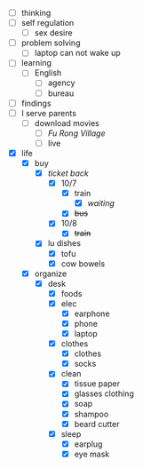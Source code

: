 - [ ] thinking
- [ ] self regulation
    - [ ] sex desire
- [ ] problem solving
    - [ ] laptop can not wake up
- [ ] learning
    - [ ] English
        - [ ] agency
        - [ ] bureau
- [ ] findings
- [ ] I serve parents
    - [ ] download movies
        - [ ] *Fu Rong Village*
        - [ ] live
- [x] life
    - [x] buy
        - [x] *ticket back*
            - [x] 10/7
                - [x] train
                    - [x] *waiting*
                - [x] ~~bus~~
            - [x] 10/8
                - [x] ~~train~~
        - [x] lu dishes
            - [x] tofu
            - [x] cow bowels
    - [x] organize
        - [x] desk
            - [x] foods
            - [x] elec
                - [x] earphone
                - [x] phone
                - [x] laptop
            - [x] clothes
                - [x] clothes
                - [x] socks
            - [x] clean
                - [x] tissue paper
                - [x] glasses clothing
                - [x] soap
                - [x] shampoo
                - [x] beard cutter
            - [x] sleep
                - [x] earplug
                - [x] eye mask